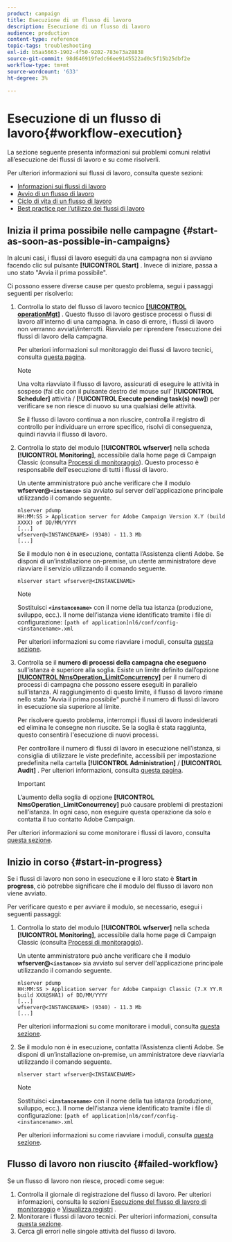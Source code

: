 ```yaml
---
product: campaign
title: Esecuzione di un flusso di lavoro
description: Esecuzione di un flusso di lavoro
audience: production
content-type: reference
topic-tags: troubleshooting
exl-id: b5aa5663-1902-4f50-9202-783e73a28838
source-git-commit: 98d646919fedc66ee9145522ad0c5f15b25dbf2e
workflow-type: tm+mt
source-wordcount: '633'
ht-degree: 3%

---
```


# Esecuzione di un flusso di lavoro{#workflow-execution}

La sezione seguente presenta informazioni sui problemi comuni relativi all’esecuzione dei flussi di lavoro e su come risolverli.

Per ulteriori informazioni sui flussi di lavoro, consulta queste sezioni:

* [Informazioni sui flussi di lavoro](../../workflow/using/about-workflows.md)
* [Avvio di un flusso di lavoro](../../workflow/using/starting-a-workflow.md)
* [Ciclo di vita di un flusso di lavoro](../../workflow/using/workflow-life-cycle.md)
* [Best practice per l’utilizzo dei flussi di lavoro](../../workflow/using/workflow-best-practices.md)

## Inizia il prima possibile nelle campagne {#start-as-soon-as-possible-in-campaigns}

In alcuni casi, i flussi di lavoro eseguiti da una campagna non si avviano facendo clic sul pulsante **[!UICONTROL Start]** . Invece di iniziare, passa a uno stato &quot;Avvia il prima possibile&quot;.

Ci possono essere diverse cause per questo problema, segui i passaggi seguenti per risolverlo:

1. Controlla lo stato del flusso di lavoro tecnico [**[!UICONTROL operationMgt]**](../../workflow/using/about-technical-workflows.md) . Questo flusso di lavoro gestisce processi o flussi di lavoro all’interno di una campagna. In caso di errore, i flussi di lavoro non verranno avviati/interrotti. Riavvialo per riprendere l’esecuzione dei flussi di lavoro della campagna.

   Per ulteriori informazioni sul monitoraggio dei flussi di lavoro tecnici, consulta [questa pagina](../../workflow/using/monitoring-technical-workflows.md).

   >[!NOTE]
   >
   >Una volta riavviato il flusso di lavoro, assicurati di eseguire le attività in sospeso (fai clic con il pulsante destro del mouse sull’ **[!UICONTROL Scheduler]** attività / **[!UICONTROL Execute pending task(s) now]**) per verificare se non riesce di nuovo su una qualsiasi delle attività.

   Se il flusso di lavoro continua a non riuscire, controlla il registro di controllo per individuare un errore specifico, risolvi di conseguenza, quindi riavvia il flusso di lavoro.

1. Controlla lo stato del modulo **[!UICONTROL wfserver]** nella scheda **[!UICONTROL Monitoring]**, accessibile dalla home page di Campaign Classic (consulta [Processi di monitoraggio](../../production/using/monitoring-processes.md)). Questo processo è responsabile dell&#39;esecuzione di tutti i flussi di lavoro.

   Un utente amministratore può anche verificare che il modulo **wfserver@`<instance>`** sia avviato sul server dell&#39;applicazione principale utilizzando il comando seguente.

   ```
   nlserver pdump
   HH:MM:SS > Application server for Adobe Campaign Version X.Y (build XXXX) of DD/MM/YYYY
   [...]
   wfserver@<INSTANCENAME> (9340) - 11.3 Mb
   [...]
   ```

   Se il modulo non è in esecuzione, contatta l’Assistenza clienti Adobe. Se disponi di un’installazione on-premise, un utente amministratore deve riavviare il servizio utilizzando il comando seguente.

   ```
   nlserver start wfserver@<INSTANCENAME>
   ```

   >[!NOTE]
   >
   >Sostituisci **`<instancename>`** con il nome della tua istanza (produzione, sviluppo, ecc.). Il nome dell’istanza viene identificato tramite i file di configurazione:
   >`[path of application]nl6/conf/config-<instancename>.xml`

   Per ulteriori informazioni su come riavviare i moduli, consulta [questa sezione](../../production/using/usual-commands.md#module-launch-commands).

1. Controlla se il **numero di processi della campagna che eseguono** sull&#39;istanza è superiore alla soglia. Esiste un limite definito dall’opzione [**[!UICONTROL NmsOperation_LimitConcurrency]**](../../installation/using/configuring-campaign-options.md#campaign-e-workflow-management) per il numero di processi di campagna che possono essere eseguiti in parallelo sull’istanza. Al raggiungimento di questo limite, il flusso di lavoro rimane nello stato &quot;Avvia il prima possibile&quot; purché il numero di flussi di lavoro in esecuzione sia superiore al limite.

   Per risolvere questo problema, interrompi i flussi di lavoro indesiderati ed elimina le consegne non riuscite. Se la soglia è stata raggiunta, questo consentirà l&#39;esecuzione di nuovi processi.

   Per controllare il numero di flussi di lavoro in esecuzione nell’istanza, si consiglia di utilizzare le viste predefinite, accessibili per impostazione predefinita nella cartella **[!UICONTROL Administration]** / **[!UICONTROL Audit]** . Per ulteriori informazioni, consulta [questa pagina](../../workflow/using/monitoring-workflow-execution.md#filtering-workflows-status).

   >[!IMPORTANT]
   >
   >L’aumento della soglia di opzione **[!UICONTROL NmsOperation_LimitConcurrency]** può causare problemi di prestazioni nell’istanza. In ogni caso, non eseguire questa operazione da solo e contatta il tuo contatto Adobe Campaign.

Per ulteriori informazioni su come monitorare i flussi di lavoro, consulta [questa sezione](../../workflow/using/monitoring-workflow-execution.md).

## Inizio in corso {#start-in-progress}

Se i flussi di lavoro non sono in esecuzione e il loro stato è **Start in progress**, ciò potrebbe significare che il modulo del flusso di lavoro non viene avviato.

Per verificare questo e per avviare il modulo, se necessario, esegui i seguenti passaggi:

1. Controlla lo stato del modulo **[!UICONTROL wfserver]** nella scheda **[!UICONTROL Monitoring]**, accessibile dalla home page di Campaign Classic (consulta [Processi di monitoraggio](../../production/using/monitoring-processes.md)).

   Un utente amministratore può anche verificare che il modulo **wfserver@`<instance>`** sia avviato sul server dell&#39;applicazione principale utilizzando il comando seguente.

   ```
   nlserver pdump
   HH:MM:SS > Application server for Adobe Campaign Classic (7.X YY.R build XXX@SHA1) of DD/MM/YYYY
   [...]
   wfserver@<INSTANCENAME> (9340) - 11.3 Mb
   [...]
   ```

   Per ulteriori informazioni su come monitorare i moduli, consulta [questa sezione](../../production/using/usual-commands.md#monitoring-commands-).

1. Se il modulo non è in esecuzione, contatta l’Assistenza clienti Adobe. Se disponi di un’installazione on-premise, un amministratore deve riavviarla utilizzando il comando seguente.

   ```
   nlserver start wfserver@<INSTANCENAME>
   ```

   >[!NOTE]
   >
   >Sostituisci **`<instancename>`** con il nome della tua istanza (produzione, sviluppo, ecc.). Il nome dell’istanza viene identificato tramite i file di configurazione:
   >`[path of application]nl6/conf/config-<instancename>.xml`

   Per ulteriori informazioni su come riavviare i moduli, consulta [questa sezione](../../production/using/usual-commands.md#module-launch-commands).

## Flusso di lavoro non riuscito {#failed-workflow}

Se un flusso di lavoro non riesce, procedi come segue:

1. Controlla il giornale di registrazione del flusso di lavoro. Per ulteriori informazioni, consulta le sezioni [Esecuzione del flusso di lavoro di monitoraggio](../../workflow/using/monitoring-workflow-execution.md) e [Visualizza registri](../../workflow/using/monitoring-workflow-execution.md#displaying-logs) .
1. Monitorare i flussi di lavoro tecnici. Per ulteriori informazioni, consulta [questa sezione](../../workflow/using/monitoring-technical-workflows.md).
1. Cerca gli errori nelle singole attività del flusso di lavoro.
